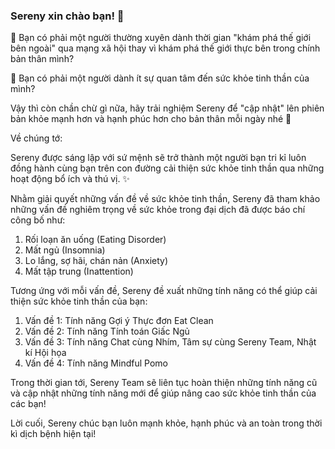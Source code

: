 ### Sereny xin chào bạn! 👋
📌 Bạn có phải một người thường xuyên dành thời gian "khám phá thế giới bên ngoài" qua mạng xã hội thay vì khám phá thế giới thực bên trong chính bản thân mình?

📌 Bạn có phải một người dành ít sự quan tâm đến sức khỏe tinh thần của mình?

Vậy thì còn chần chừ gì nữa, hãy trải nghiệm Sereny để "cập nhật" lên phiên bản khỏe mạnh hơn và hạnh phúc hơn cho bản thân mỗi ngày nhé 🥰

Về chúng tớ:

Sereny được sáng lập với sứ mệnh sẽ trở thành một người bạn tri kỉ luôn đồng hành cùng bạn trên con đường cải thiện sức khỏe tinh thần qua những hoạt động bổ ích và thú vị. ✨

Nhằm giải quyết những vấn đề về sức khỏe tinh thần, Sereny đã tham khảo những vấn đề nghiêm trọng về sức khỏe trong đại dịch đã được báo chí công bố như:

1. Rối loạn ăn uống (Eating Disorder)
2. Mất ngủ (Insomnia)
3. Lo lắng, sợ hãi, chán nản (Anxiety)
4. Mất tập trung (Inattention)

Tương ứng với mỗi vấn đề, Sereny đề xuất những tính năng có thể giúp cải thiện sức khỏe tinh thần của bạn:

1. Vấn đề 1: Tính năng Gợi ý Thực đơn Eat Clean
2. Vấn đề 2: Tính năng Tính toán Giấc Ngủ
3. Vấn đề 3: Tính năng Chat cùng Nhím, Tâm sự cùng Sereny Team, Nhật kí Hội họa 
4. Vấn đề 4: Tính năng Mindful Pomo

Trong thời gian tới, Sereny Team sẽ liên tục hoàn thiện những tính năng cũ và cập nhật những tính năng mới để giúp nâng cao sức khỏe tinh thần của các bạn!

Lời cuối, Sereny chúc bạn luôn mạnh khỏe, hạnh phúc và an toàn trong thời kì dịch bệnh hiện tại! 
